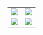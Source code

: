 <table>
  <tr>
    <td>
      <a href="https://codeforces.com/profile/Mr.Numerator_007">
        <img src="https://codeforces-readme-stats.vercel.app/api/card?username=Mr.Numerator_007&theme=github_dark&disable_animations=false&show_icons=true&force_username=true" />
      </a>
    </td>
    <td>
      <img src="https://leetcard.jacoblin.cool/Numerator_429?theme=dark" />
    </td>
  </tr>
  <tr>
    <td>
      <a href="https://atcoder.jp/users/Numerator_429">
        <img src="https://badges.joonhyung.xyz/atcoder/Numerator_429.svg" />
      </a>
    </td>
    <td>
      <img src="https://codechef-readme-stats.onrender.com/numerator_007?v=1" />
    </td>
  </tr>
</table>
